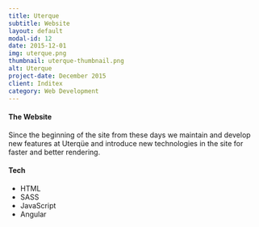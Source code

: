 ```yaml
---
title: Uterque
subtitle: Website
layout: default
modal-id: 12
date: 2015-12-01
img: uterque.png
thumbnail: uterque-thumbnail.png
alt: Uterque
project-date: December 2015
client: Inditex
category: Web Development
---
```


#### The Website
Since the beginning of the site from these days we maintain and develop new features at Uterqüe and introduce new technologies in the site for faster and better rendering.

#### Tech
- HTML
- SASS
- JavaScript
- Angular
